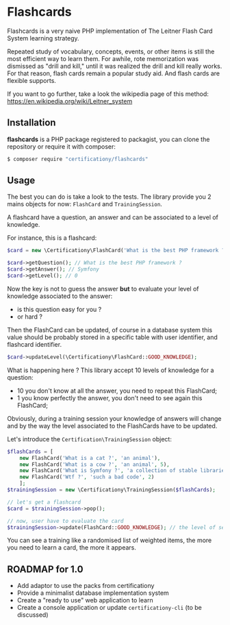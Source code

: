 # Flashcards

Flashcards is a very naive PHP implementation of The Leitner Flash Card System learning strategy.

Repeated study of vocabulary, concepts, events, or other items is still the most efficient way to learn them.
For awhile, rote memorization was dismissed as "drill and kill," until it was realized the drill and kill really works.
For that reason, flash cards remain a popular study aid. And flash cards are flexible supports.

If you want to go further, take a look the wikipedia page of this method: https://en.wikipedia.org/wiki/Leitner_system


## Installation

**flashcards** is a PHP package registered to packagist, you can clone the repository or require it with composer:

```bash
$ composer require "certificationy/flashcards"
```

## Usage

The best you can do is take a look to the tests.
The library provide you 2 mains objects for now: ``FlashCard`` and ``TrainingSession``.

A flashcard have a question, an answer and can be associated to a level of knowledge.

For instance, this is a flashcard:

```php
$card = new \Certificationy\FlashCard('What is the best PHP framework ?', 'Symfony');

$card->getQuestion(); // What is the best PHP framework ?
$card->getAnswer(); // Symfony
$card->getLevel(); // 0
```

Now the key is not to guess the answer **but** to evaluate your level of knowledge associated to the answer:

* is this question easy for you ?
* or hard ?

Then the FlashCard can be updated, of course in a database system
this value should be probably stored in a specific table with user identifier, and flashcard identifier.

```php
$card->updateLevel(\Certificationy\FlashCard::GOOD_KNOWLEDGE);
```

What is happening here ? This library accept 10 levels of knowledge for a question:
* 10 you don't know at all the answer, you need to repeat this FlashCard;
* 1 you know perfectly the answer, you don't need to see again this FlashCard;

Obviously, during a training session your knowledge of answers will change and by the way the level associated to the FlashCards
have to be updated.

Let's introduce the ``Certification\TrainingSession`` object:

```php
$flashCards = [
    new FlashCard('What is a cat ?', 'an animal'),
    new FlashCard('What is a cow ?', 'an animal', 5),
    new FlashCard('What is Symfony ?', 'a collection of stable libraries and also a PHP framework', 9),
    new FlashCard('Wtf ?', 'such a bad code', 2)
    ];
$trainingSession = new \Certificationy\TrainingSession($flashCards);

// let's get a flashcard
$card = $trainingSession->pop();

// now, user have to evaluate the card
$trainingSession->update(FlashCard::GOOD_KNOWLEDGE); // the level of selected flashcard was decreased of 1
```
You can see a training like a randomised list of weighted items, the more you need to learn a card, the more it appears.

## ROADMAP for 1.0

* Add adaptor to use the packs from certificationy
* Provide a minimalist database implementation system
* Create a "ready to use" web application to learn
* Create a console application or update ``certificationy-cli`` (to be discussed)
